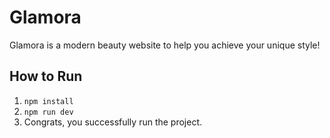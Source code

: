 # Glamora
Glamora is a modern beauty website to help you achieve your unique style!

## How to Run
1. `npm install`
2. `npm run dev`
3. Congrats, you successfully run the project.